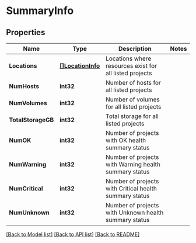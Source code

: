 # SummaryInfo

## Properties

Name | Type | Description | Notes
------------ | ------------- | ------------- | -------------
**Locations** | [**[]LocationInfo**](LocationInfo.md) | Locations where resources exist for all listed projects | 
**NumHosts** | **int32** | Number of hosts for all listed projects | 
**NumVolumes** | **int32** | Number of volumes for all listed projects | 
**TotalStorageGB** | **int32** | Total storage for all listed projects | 
**NumOK** | **int32** | Number of projects with OK health summary status | 
**NumWarning** | **int32** | Number of projects with Warning health summary status | 
**NumCritical** | **int32** | Number of projects with Critical health summary status | 
**NumUnknown** | **int32** | Number of projects with Unknown health summary status | 

[[Back to Model list]](../README.md#documentation-for-models) [[Back to API list]](../README.md#documentation-for-api-endpoints) [[Back to README]](../README.md)


